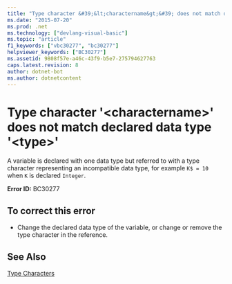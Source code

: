 ```yaml
---
title: "Type character &#39;&lt;charactername&gt;&#39; does not match declared data type &#39;&lt;type&gt;&#39;"
ms.date: "2015-07-20"
ms.prod: .net
ms.technology: ["devlang-visual-basic"]
ms.topic: "article"
f1_keywords: ["vbc30277", "bc30277"]
helpviewer_keywords: ["BC30277"]
ms.assetid: 9808f57e-a46c-43f9-b5e7-275794627763
caps.latest.revision: 8
author: dotnet-bot
ms.author: dotnetcontent
---
```

# Type character &#39;&lt;charactername&gt;&#39; does not match declared data type &#39;&lt;type&gt;&#39;
A variable is declared with one data type but referred to with a type character representing an incompatible data type, for example `K$ = 10` when `K` is declared `Integer`.  
  
 **Error ID:** BC30277  
  
## To correct this error  
  
-   Change the declared data type of the variable, or change or remove the type character in the reference.  
  
## See Also  
 [Type Characters](../../visual-basic/programming-guide/language-features/data-types/type-characters.md)
